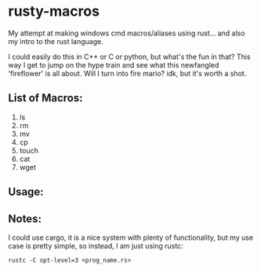 # rusty-macros
My attempt at making windows cmd macros/aliases using rust... and also my intro to the rust language.

I could easily do this in C++ or C or python, but what's the fun in that? This way I get to jump on the hype train and see what this newfangled 'fireflower' is all about. Will I turn into fire mario? idk, but it's worth a shot.

## List of Macros:
1. ls
2. rm
3. mv
4. cp
5. touch
6. cat
7. wget

## Usage:


## Notes:
I could use cargo, it is a nice system with plenty of functionality, but my use case is pretty simple, so instead, I am just using rustc:
```
rustc -C opt-level=3 <prog_name.rs>
```